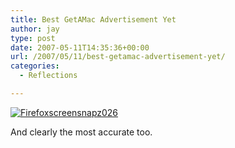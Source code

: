 ```yaml
---
title: Best GetAMac Advertisement Yet
author: jay
type: post
date: 2007-05-11T14:35:36+00:00
url: /2007/05/11/best-getamac-advertisement-yet/
categories:
  - Reflections

---
```

[![Firefoxscreensnapz026][1]][2]

And clearly the most accurate too.

 [1]: https://files.rambleon.org/images/2007/05/firefoxscreensnapz026.jpg
 [2]: http://movies.apple.com/movies/us/apple/getamac/apple-getamac-chooseavista_480x376.mov
